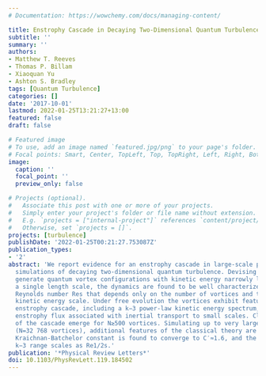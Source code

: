```yaml
---
# Documentation: https://wowchemy.com/docs/managing-content/

title: Enstrophy Cascade in Decaying Two-Dimensional Quantum Turbulence
subtitle: ''
summary: ''
authors:
- Matthew T. Reeves
- Thomas P. Billam
- Xiaoquan Yu
- Ashton S. Bradley
tags: [Quantum Turbulence]
categories: []
date: '2017-10-01'
lastmod: 2022-01-25T13:21:27+13:00
featured: false
draft: false

# Featured image
# To use, add an image named `featured.jpg/png` to your page's folder.
# Focal points: Smart, Center, TopLeft, Top, TopRight, Left, Right, BottomLeft, Bottom, BottomRight.
image:
  caption: ''
  focal_point: ''
  preview_only: false

# Projects (optional).
#   Associate this post with one or more of your projects.
#   Simply enter your project's folder or file name without extension.
#   E.g. `projects = ["internal-project"]` references `content/project/deep-learning/index.md`.
#   Otherwise, set `projects = []`.
projects: [turbulence]
publishDate: '2022-01-25T00:21:27.753087Z'
publication_types:
- '2'
abstract: 'We report evidence for an enstrophy cascade in large-scale point-vortex
  simulations of decaying two-dimensional quantum turbulence. Devising a method to
  generate quantum vortex configurations with kinetic energy narrowly localized near
  a single length scale, the dynamics are found to be well characterized by a superfluid
  Reynolds number Res that depends only on the number of vortices and the initial
  kinetic energy scale. Under free evolution the vortices exhibit features of a classical
  enstrophy cascade, including a k−3 power-law kinetic energy spectrum, and constant
  enstrophy flux associated with inertial transport to small scales. Clear signatures
  of the cascade emerge for N≳500 vortices. Simulating up to very large Reynolds numbers
  (N=32 768 vortices), additional features of the classical theory are observed: the
  Kraichnan-Batchelor constant is found to converge to C′≈1.6, and the width of the
  k−3 range scales as Re1/2s.'
publication: '*Physical Review Letters*'
doi: 10.1103/PhysRevLett.119.184502
---
```

